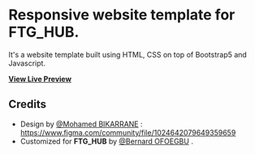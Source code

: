 # Responsive website template for FTG_HUB.

It's a website template built using HTML, CSS on top of Bootstrap5 and Javascript.

[**View Live Preview**](https://ftg-hub.com/)

## Credits

- Design by [@Mohamed BIKARRANE](https://www.figma.com/@medbika) : https://www.figma.com/community/file/1024642079649359659
- Customized for <strong>FTG_HUB</strong> by [@Bernard OFOEGBU](https://bernardofoegbu.is-a.dev)
  .
